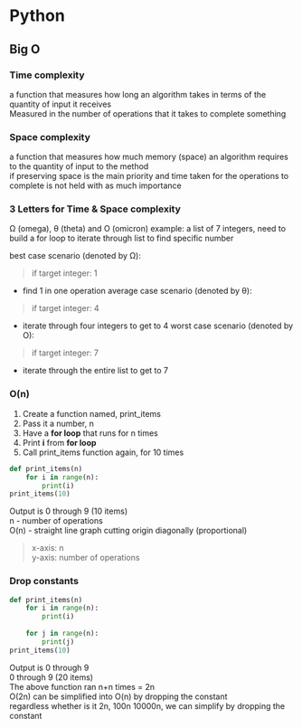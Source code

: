 # Python

## Big O

### Time complexity
a function that measures how long an algorithm takes in terms of the quantity of input it receives\
Measured in the number of operations that it takes to complete something

### Space complexity
a function that measures how much memory (space) an algorithm requires to the quantity of input to the method\
if preserving space is the main priority and time taken for the operations to complete is not held with as much importance

### 3 Letters for Time & Space complexity
Ω (omega), θ (theta) and O (omicron)
example: a list of 7 integers, need to build a for loop to iterate through list to find specific number

best case scenario (denoted by Ω): 
> if target integer: 1
  - find 1 in one operation
average case scenario (denoted by θ):
> if target integer: 4
  - iterate through four integers to get to 4
worst case scenario (denoted by O): 
> if target integer: 7
  - iterate through the entire list to get to 7

### O(n)
1. Create a function named, print_items
2. Pass it a number, n 
3. Have a <b>for loop</b> that runs for n times
4. Print <b>i</b> from <b>for loop</b>
5. Call print_items function again, for 10 times
```python
def print_items(n)
    for i in range(n):
        print(i)
print_items(10)
```
Output is 0 through 9 (10 items)\
n - number of operations\
O(n) - straight line graph cutting origin diagonally (proportional)
> x-axis: n\
> y-axis: number of operations

### Drop constants
```python
def print_items(n)
    for i in range(n):
        print(i)
        
    for j in range(n):
        print(j)
print_items(10)
```
Output is 0 through 9\
          0 through 9 (20 items)\
The above function ran n+n times = 2n\
O(2n) can be simplified into O(n) by dropping the constant\
regardless whether is it 2n, 100n 10000n, we can simplify by dropping the constant
